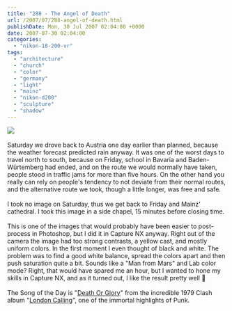 ```yaml
---
title: "288 - The Angel of Death"
url: /2007/07/288-angel-of-death.html
publishDate: Mon, 30 Jul 2007 02:04:00 +0000
date: 2007-07-30 02:04:00
categories: 
  - "nikon-18-200-vr"
tags: 
  - "architecture"
  - "church"
  - "color"
  - "germany"
  - "light"
  - "mainz"
  - "nikon-d200"
  - "sculpture"
  - "shadow"
---
```

<a href="https://d25zfm9zpd7gm5.cloudfront.net/1200x1200/2007/20070727_181356_nx.jpg"><img src="https://d25zfm9zpd7gm5.cloudfront.net/0600x0600/2007/20070727_181356_nx.jpg"/></a><br/><br/>Saturday we drove back to Austria one day earlier than planned, because the weather forecast predicted rain anyway. It was one of the worst days to travel north to south, because on Friday, school in Bavaria and Baden-Würtemberg had ended, and on the route we would normally have taken, people stood in traffic jams for more than five hours. On the other hand you really can rely on people's tendency to not deviate from their normal routes, and the alternative route we took, though a little longer, was free and safe.<br/><br/>I took no image on Saturday, thus we get back to Friday and Mainz' cathedral. I took this image in a side chapel, 15 minutes before closing time.<br/><br/>This is one of the images that would probably have been easier to post-process in Photoshop, but I did it in Capture NX anyway. Right out of the camera the image had too strong contrasts, a yellow cast, and mostly uniform colors. In the first moment I even thought of black and white. The problem was to find a good white balance, spread the colors apart and then push saturation quite a bit. Sounds like a "Man from Mars" and Lab color mode? Right, that would have spared me an hour, but I wanted to hone my skills in Capture NX, and as it turned out, I like the result pretty well 🙂<br/><br/>The Song of the Day is "<a href="http://www.lyricsfreak.com/c/clash/death+or+glory_20031716.html" target="_blank">Death Or Glory</a>" from the incredible 1979 Clash album "<a href="http://www.amazon.com/London-Calling-Clash/dp/B00004BZ0N" target="_blank">London Calling</a>", one of the immortal highlights of Punk.
